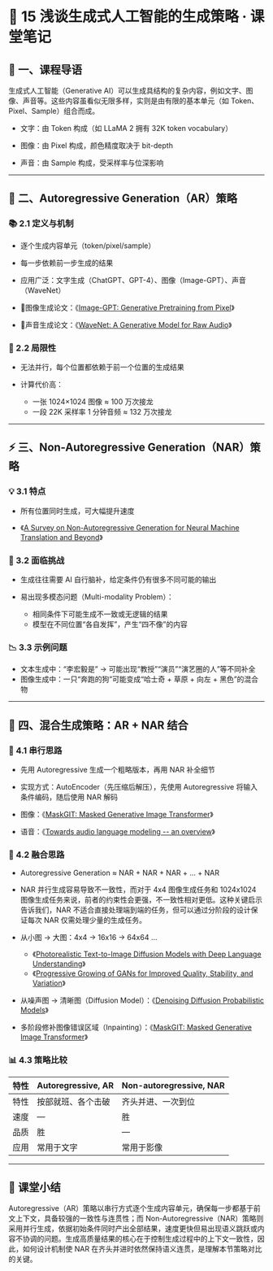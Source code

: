 # 🧠 15 浅谈生成式人工智能的生成策略 · 课堂笔记


## 🧭 一、课程导语

生成式人工智能（Generative AI）可以生成具结构的复杂内容，例如文字、图像、声音等。这些内容虽看似无限多样，实则是由有限的基本单元（如 Token、Pixel、Sample）组合而成。

- 文字：由 Token 构成（如 LLaMA 2 拥有 32K token vocabulary）

- 图像：由 Pixel 构成，颜色精度取决于 bit-depth

- 声音：由 Sample 构成，受采样率与位深影响

---

## 🔄 二、Autoregressive Generation（AR）策略

### 📚 2.1 定义与机制

- 逐个生成内容单元（token/pixel/sample）

- 每一步依赖前一步生成的结果

- 应用广泛：文字生成（ChatGPT、GPT-4）、图像（Image-GPT）、声音（WaveNet）

- 🔗图像生成论文：《[Image-GPT: Generative Pretraining from Pixel](https://openai.com/index/image-gpt/)》

- 🔗声音生成论文：《[WaveNet: A Generative Model for Raw Audio](https://arxiv.org/abs/1609.03499)》


### 🧱 2.2 局限性

- 无法并行，每个位置都依赖于前一个位置的生成结果

- 计算代价高：

  - 一张 1024×1024 图像 ≈ 100 万次接龙
  - 一段 22K 采样率 1 分钟音频 ≈ 132 万次接龙

---

## ⚡ 三、Non-Autoregressive Generation（NAR）策略

### 💡 3.1 特点

- 所有位置同时生成，可大幅提升速度

- 《[A Survey on Non-Autoregressive Generation for Neural Machine Translation and Beyond](https://arxiv.org/abs/2204.09269)》


### 🤖 3.2 面临挑战

- 生成往往需要 AI 自行脑补，给定条件仍有很多不同可能的输出

- 易出现多模态问题（Multi-modality Problem）：
  - 相同条件下可能生成不一致或无逻辑的结果
  - 模型在不同位置“各自发挥”，产生“四不像”的内容

### 📉 3.3 示例问题

- 文本生成中：“李宏毅是” → 可能出现“教授”“演员”“演艺圈的人”等不同补全
- 图像生成中：一只“奔跑的狗”可能变成“哈士奇 + 草原 + 向左 + 黑色”的混合物

---

## 🔁 四、混合生成策略：AR + NAR 结合

### 🧬 4.1 串行思路

- 先用 Autoregressive 生成一个粗略版本，再用 NAR 补全细节

- 实现方式：AutoEncoder（先压缩后解压），先使用 Autoregressive 将输入条件编码，随后使用 NAR 解码

- 图像：《[MaskGIT: Masked Generative Image Transformer](https://arxiv.org/abs/2202.04200)》

- 语音：《[Towards audio language modeling -- an overview](https://arxiv.org/abs/2402.13236v1)》

### 🧱 4.2 融合思路

- Autoregressive Generation ≈ NAR + NAR + NAR + ... + NAR

- NAR 并行生成容易导致不一致性，而对于 4x4 图像生成任务和 1024x1024 图像生成任务来说，前者的约束性会更强，不一致性相对更低。这种关键启示告诉我们，NAR 不适合直接处理端到端的任务，但可以通过分阶段的设计保证每次 NAR 仅需处理少量的生成任务。

- 从小图 → 大图：4x4 → 16x16 → 64x64 ...
    - 《[Photorealistic Text-to-Image Diffusion Models with Deep Language Understanding](https://arxiv.org/abs/2205.11487)》
    - 《[Progressive Growing of GANs for Improved Quality, Stability, and Variation](https://arxiv.org/abs/1710.10196)》

- 从噪声图 → 清晰图（Diffusion Model）：《[Denoising Diffusion Probabilistic Models](https://arxiv.org/abs/2006.11239)》

- 多阶段修补图像错误区域（Inpainting）：《[MaskGIT: Masked Generative Image Transformer](https://arxiv.org/abs/2202.04200)》


### 📊 4.3 策略比较

| 特性       | Autoregressive, AR             | Non-autoregressive, NAR         |
|------------|--------------------------------|----------------------------------|
| 特性       | 按部就班、各个击破             | 齐头并进、一次到位               |
| 速度       | —                              | 胜                              |
| 品质       | 胜                              | —                               |
| 应用       | 常用于文字                      | 常用于影像                      |


---

## 🧾 课堂小结

Autoregressive（AR）策略以串行方式逐个生成内容单元，确保每一步都基于前文上下文，具备较强的一致性与连贯性；而 Non-Autoregressive（NAR）策略则采用并行生成，依据初始条件同时产出全部结果，速度更快但易出现语义跳跃或内容不协调的问题。生成高质量结果的核心在于控制生成过程中的上下文一致性，因此，如何设计机制使 NAR 在齐头并进时依然保持语义连贯，是理解本节策略对比的关键。

